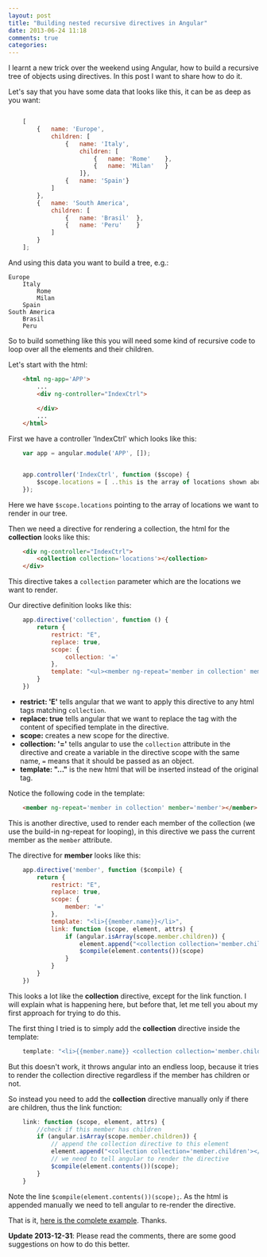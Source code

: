 ```yaml
---
layout: post
title: "Building nested recursive directives in Angular"
date: 2013-06-24 11:18
comments: true
categories: 
---
```


I learnt a new trick over the weekend using Angular, how to build a recursive tree of objects using directives. In this post I want to share how to do it.

Let's say that you have some data that looks like this, it can be as deep as you want:

```js

	[
		{	name: 'Europe',
			children: [
				{	name: 'Italy',
					children: [
						{	name: 'Rome'	},
						{	name: 'Milan'	}
					]}, 
				{	name: 'Spain'}
			]
		}, 
		{	name: 'South America',
			children: [
				{	name: 'Brasil'	},
				{	name: 'Peru'	}
			]
		}
	];
```

And using this data you want to build a tree, e.g.:

	Europe
		Italy
			Rome
			Milan
		Spain
	South America
		Brasil
		Peru

So to build something like this you will need some kind of recursive code to loop over all the elements and their children.

Let's start with the html:

```html
	<html ng-app='APP'>
		...
		<div ng-controller="IndexCtrl">
		
		</div>
		...
	</html>
```

First we have a controller 'IndexCtrl' which looks like this:

```js
	var app = angular.module('APP', []);


	app.controller('IndexCtrl', function ($scope) {
		$scope.locations = [ ..this is the array of locations shown above ..]; 
	});
```

Here we have `$scope.locations` pointing to the array of locations we want to render in our tree. 

Then we need a directive for rendering a collection, the html for the __collection__ looks like this:


```html
	<div ng-controller="IndexCtrl">
		<collection collection='locations'></collection>
	</div>
```

This directive takes a `collection` parameter which are the locations we want to render.


Our directive definition looks like this:

```js
	app.directive('collection', function () {
		return {
			restrict: "E",
			replace: true,
			scope: {
				collection: '='
			},
			template: "<ul><member ng-repeat='member in collection' member='member'></member></ul>"
		}
	})
```

- __restrict: 'E'__ tells angular that we want to apply this directive to any html tags matching `collection`.
- __replace: true__ tells angular that we want to replace the tag with the content of specified template in the directive.
- __scope:__ creates a new scope for the directive.
- __collection: '='__ tells angular to use the `collection` attribute in the directive and create a variable in the directive scope with the same name, `=` means that it should be passed as an object.
- __template: "…"__ is the new html that will be inserted instead of the original tag.

Notice the following code in the template:

```html
	<member ng-repeat='member in collection' member='member'></member>
```

This is another directive, used to render each member of the collection (we use the build-in ng-repeat for looping), in this directive we pass the current member as the `member` attribute.

The directive for __member__ looks like this:

```js
	app.directive('member', function ($compile) {
		return {
			restrict: "E",
			replace: true,
			scope: {
				member: '='
			},
			template: "<li>{{member.name}}</li>",
			link: function (scope, element, attrs) {
				if (angular.isArray(scope.member.children)) {
					element.append("<collection collection='member.children'></collection>"); 
					$compile(element.contents())(scope)
				}
			}
		}
	})
```

This looks a lot like the __collection__ directive, except for the link function. I will explain what is happening here, but before that, let me tell you about my first approach for trying to do this.

The first thing I tried is to simply add the __collection__ directive inside the template:

```js
	template: "<li>{{member.name}} <collection collection='member.children'></collection></li>"
```

But this doesn't work, it throws angular into an endless loop, because it tries to render the collection directive regardless if the member has children or not.

So instead you need to add the __collection__ directive manually only if there are children, thus the link function:

```js
	link: function (scope, element, attrs) {
		//check if this member has children
		if (angular.isArray(scope.member.children)) {
			// append the collection directive to this element
			element.append("<collection collection='member.children'></collection>"); 
			// we need to tell angular to render the directive
			$compile(element.contents())(scope);
		}
	}
```

Note the line `$compile(element.contents())(scope);`. As the html is appended manually we need to tell angular to re-render the directive.

That is it, [here is the complete example](http://jsbin.com/acibiv/3/edit). Thanks.

__Update 2013-12-31__: Please read the comments, there are some good suggestions on how to do this better.
